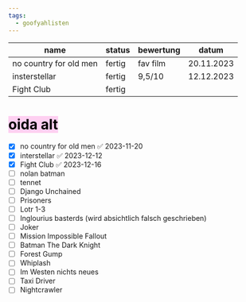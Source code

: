 ```yaml
---
tags:
  - goofyahlisten
---
```


| name                   | status | bewertung | datum      |
| ---------------------- | ------ | --------- | ---------- |
| no country for old men | fertig | fav film  | 20.11.2023 |
| insterstellar          | fertig | 9,5/10    | 12.12.2023 |
| Fight Club             | fertig |           |            |

# <mark style="background: #FFB8EBA6;">oida alt</mark>

- [x] no country for old men ✅ 2023-11-20
- [x] interstellar ✅ 2023-12-12
- [x] Fight Club ✅ 2023-12-16
- [ ] nolan batman
- [ ] tennet
- [ ] Django Unchained 
- [ ] Prisoners 
- [ ] Lotr 1-3
- [ ] Inglourius basterds (wird absichtlich falsch geschrieben)
- [ ] Joker
- [ ] Mission Impossible Fallout
- [ ] Batman The Dark Knight
- [ ] Forest Gump
- [ ] Whiplash 
- [ ] Im Westen nichts neues
- [ ] Taxi Driver 
- [ ] Nightcrawler